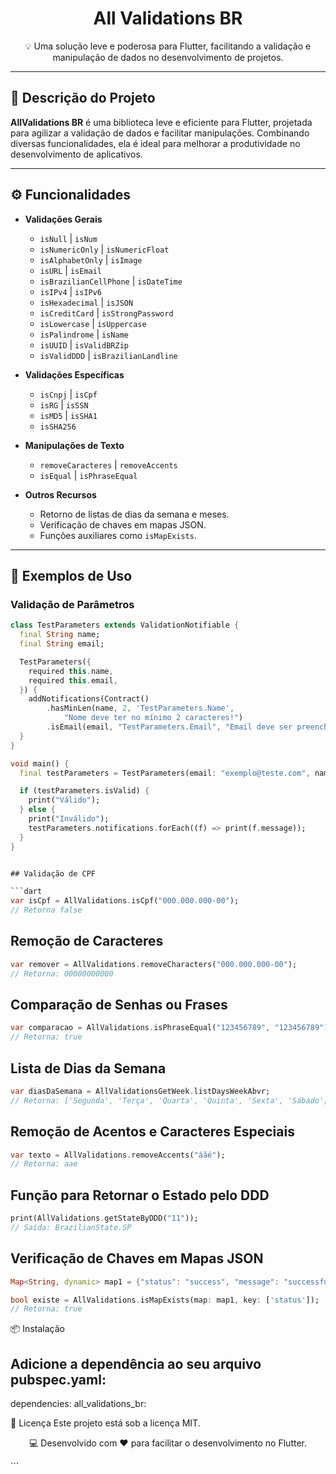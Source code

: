 <h1 align="center">All Validations BR</h1>

<p align="center">💡 Uma solução leve e poderosa para Flutter, facilitando a validação e manipulação de dados no desenvolvimento de projetos.</p>

---

## 🚀 Descrição do Projeto

**AllValidations BR** é uma biblioteca leve e eficiente para Flutter, projetada para agilizar a validação de dados e facilitar manipulações. Combinando diversas funcionalidades, ela é ideal para melhorar a produtividade no desenvolvimento de aplicativos.

---

## ⚙️ Funcionalidades

- **Validações Gerais**
  - `isNull`                  | `isNum`
  - `isNumericOnly`           | `isNumericFloat`
  - `isAlphabetOnly`          | `isImage`
  - `isURL`                   | `isEmail`
  - `isBrazilianCellPhone`    | `isDateTime`
  - `isIPv4`                  | `isIPv6`
  - `isHexadecimal`           | `isJSON`
  - `isCreditCard`            | `isStrongPassword`
  - `isLowercase`             | `isUppercase`
  - `isPalindrome`            | `isName`
  - `isUUID`                  | `isValidBRZip`
  - `isValidDDD`              | `isBrazilianLandline`

- **Validações Específicas**
  - `isCnpj`           | `isCpf` 
  - `isRG`             | `isSSN`
  - `isMD5`            | `isSHA1`
  - `isSHA256`

- **Manipulações de Texto**
  - `removeCaracteres` | `removeAccents`
  - `isEqual`          | `isPhraseEqual`

- **Outros Recursos**
  - Retorno de listas de dias da semana e meses.
  - Verificação de chaves em mapas JSON.
  - Funções auxiliares como `isMapExists`.

---

## 🧪 Exemplos de Uso

### Validação de Parâmetros

```dart
class TestParameters extends ValidationNotifiable {
  final String name;
  final String email;

  TestParameters({
    required this.name,
    required this.email,
  }) {
    addNotifications(Contract()
        .hasMinLen(name, 2, 'TestParameters.Name',
            "Nome deve ter no mínimo 2 caracteres!")
        .isEmail(email, "TestParameters.Email", "Email deve ser preenchido!"));
  }
}

void main() {
  final testParameters = TestParameters(email: "exemplo@teste.com", name: "c");

  if (testParameters.isValid) {
    print("Válido");
  } else {
    print("Inválido");
    testParameters.notifications.forEach((f) => print(f.message));
  }
}


## Validação de CPF

```dart
var isCpf = AllValidations.isCpf("000.000.000-00"); 
// Retorna false
``` 

## Remoção de Caracteres

```dart
var remover = AllValidations.removeCharacters("000.000.000-00"); 
// Retorna: 00000000000
``` 

## Comparação de Senhas ou Frases

```dart
var comparacao = AllValidations.isPhraseEqual("123456789", "123456789");
// Retorna: true
``` 

## Lista de Dias da Semana

```dart
var diasDaSemana = AllValidationsGetWeek.listDaysWeekAbvr;
// Retorna: ['Segunda', 'Terça', 'Quarta', 'Quinta', 'Sexta', 'Sábado', 'Domingo']
``` 

## Remoção de Acentos e Caracteres Especiais

```dart
var texto = AllValidations.removeAccents("áãé");
// Retorna: aae
``` 

## Função para Retornar o Estado pelo DDD

```dart
print(AllValidations.getStateByDDD("11")); 
// Saída: BrazilianState.SP
``` 

## Verificação de Chaves em Mapas JSON

```dart
Map<String, dynamic> map1 = {"status": "success", "message": "successfully logged out"};

bool existe = AllValidations.isMapExists(map: map1, key: ['status']);
// Retorna: true
``` 

📦 Instalação
## Adicione a dependência ao seu arquivo pubspec.yaml:

dependencies:
  all_validations_br: 

📜 Licença
Este projeto está sob a licença MIT.

<p align="center">💻 Desenvolvido com ❤️ para facilitar o desenvolvimento no Flutter.</p> ```